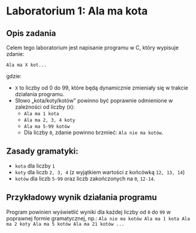 # Laboratorium 1: Ala ma kota

## Opis zadania

Celem tego laboratorium jest napisanie programu w C, który wypisuje zdanie: 

`Ala ma X kot...`

gdzie:
- `X` to liczby od 0 do 99, które będą dynamicznie zmieniały się w trakcie działania programu.
- Słowo „kota/koty/kotów” powinno być poprawnie odmienione w zależności od liczby (`X`):
  - `Ala ma 1 kota`
  - `Ala ma 2, 3, 4 koty`
  - `Ala ma 5-99 kotów`
  - Dla liczby `0`, zdanie powinno brzmieć: `Ala nie ma kotów`.

## Zasady gramatyki:
- `kota` dla liczby `1`
- `koty` dla liczb `2, 3, 4` (z wyjątkiem wartości z końcówką `12, 13, 14`)
- `kotów` dla liczb `5-99` oraz liczb zakończonych na `0`, `12-14`.

## Przykładowy wynik działania programu

Program powinien wyświetlić wyniki dla każdej liczby od `0` do `99` w poprawnej formie gramatycznej, np.:
`Ala nie ma kotów Ala ma 1 kota Ala ma 2 koty Ala ma 5 kotów Ala ma 21 kotów ...`
